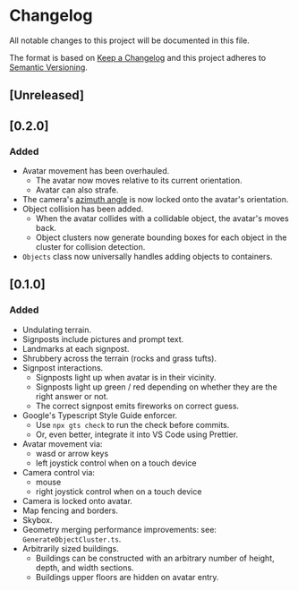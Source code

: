 # Changelog

All notable changes to this project will be documented in this file.

The format is based on [Keep a Changelog](https://keepachangelog.com/en/1.0.0/)
and this project adheres to [Semantic Versioning](https://semver.org/spec/v2.0.0.html).

## [Unreleased]

## [0.2.0]

### Added

- Avatar movement has been overhauled. 
  - The avatar now moves relative to its current orientation.
  - Avatar can also strafe.
- The camera's [azimuth angle](https://en.wikipedia.org/wiki/Azimuth) is now locked onto the avatar's orientation.
- Object collision has been added.
  - When the avatar collides with a collidable object, the avatar's moves back.
  - Object clusters now generate bounding boxes for each object in the cluster for collision detection.
- ```Objects``` class now universally handles adding objects to containers.

## [0.1.0]

### Added

- Undulating terrain.
- Signposts include pictures and prompt text.
- Landmarks at each signpost.
- Shrubbery across the terrain (rocks and grass tufts).
- Signpost interactions.
  - Signposts light up when avatar is in their vicinity.
  - Signposts light up green / red depending on whether they are the right answer or not.
  - The correct signpost emits fireworks on correct guess.
- Google's Typescript Style Guide enforcer.
  - Use ``` npx gts check ``` to run the check before commits.
  - Or, even better, integrate it into VS Code using Prettier.
- Avatar movement via:
  - wasd or arrow keys
  - left joystick control when on a touch device
- Camera control via:
  - mouse
  - right joystick control when on a touch device
- Camera is locked onto avatar.
- Map fencing and borders.
- Skybox.
- Geometry merging performance improvements: see: ```GenerateObjectCluster.ts```.
- Arbitrarily sized buildings.
  - Buildings can be constructed with an arbitrary number of height, depth, and width sections.
  - Buildings upper floors are hidden on avatar entry.
